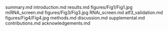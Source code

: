 summary.md
introduction.md
results.md
figures/Fig1/Fig1.jpg
miRNA_screen.md
figures/Fig3/Fig3.jpg
RNAi_screen.md
atf3_validation.md
figures/Fig4/Fig4.jpg
methods.md
discussion.md
supplemental.md
contributions.md
acknowledgements.md